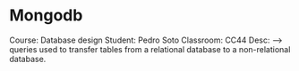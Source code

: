 # Mongodb
Course: Database design
Student: Pedro Soto 
Classroom: CC44 
Desc: --> queries used to transfer tables from a relational database to a non-relational database.
